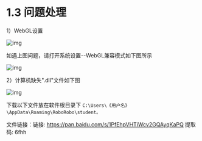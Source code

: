 # 1.3 问题处理

1）WebGL设置

![img](https://gblobscdn.gitbook.com/assets%2F-M765RyKk30nBu9TRBCA%2F-M7WNu2GoEEbhw1MhRZm%2F-M7WQC4dcWxoJ0tsnSR1%2FWechatIMG169.png?alt=media&token=187b4e5e-1e5d-450f-a11f-555dd33473d3)

如遇上图问题，请打开系统设置--WebGL兼容模式如下图所示

![img](https://gblobscdn.gitbook.com/assets%2F-M765RyKk30nBu9TRBCA%2F-M7WNu2GoEEbhw1MhRZm%2F-M7WRQHFeXSCaVimDbvQ%2FWechatIMG179.png?alt=media&token=43849371-4cb4-44f0-bc19-2a2543433c0e)

2）计算机缺失".dll"文件如下图

![img](https://gblobscdn.gitbook.com/assets%2F-M765RyKk30nBu9TRBCA%2F-M7pg_jcNVhKJGt1MMPw%2F-M7pizfK28dnzeEyxLvi%2F50.jpeg?alt=media&token=0ccddc43-f04c-466b-87d1-c37eee120bf9)

下载以下文件放在软件根目录下 `C:\Users\《用户名》\AppData\Roaming\RoboRobo\student。`

文件链接：链接: https://pan.baidu.com/s/1PfEhpVHTiWcv2GQAyqKaPQ 提取码: 6fhh 